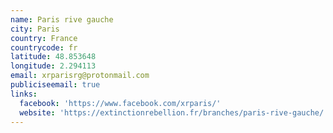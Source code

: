```yaml
---
name: Paris rive gauche
city: Paris
country: France
countrycode: fr
latitude: 48.853648
longitude: 2.294113
email: xrparisrg@protonmail.com
publiciseemail: true
links:
  facebook: 'https://www.facebook.com/xrparis/'
  website: 'https://extinctionrebellion.fr/branches/paris-rive-gauche/'
---
```


